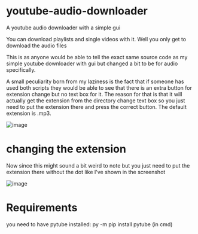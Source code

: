 # youtube-audio-downloader
A youtube audio downloader with a simple gui

You can download playlists and single videos with it. Well you only get to download the audio files

This is as anyone would be able to tell the exact same source code as my simple youtube downloader with gui  but changed a bit to be for audio specifically. 

A small peculiarity born from my laziness is the fact that if someone has used both scripts they would be able to see that there is an extra button for extension change but no text box for it. The reason for that is that it will actually get the extension from the directory change text box so you just need to put the extension there and press the correct button. The default extension is .mp3. 

![image](https://user-images.githubusercontent.com/79314361/230897213-8f639c83-83d1-4bb1-ab22-eb93437911a5.png)


# changing the extension
Now since this might sound a bit weird to note but you just need to put the extension there without the dot like I've shown in the screenshot

![image](https://user-images.githubusercontent.com/79314361/230897264-afc25bcd-6bb0-4395-a7c1-63b5266fd78f.png)


# Requirements
you need to have pytube installed:
py -m pip install pytube (in cmd)
